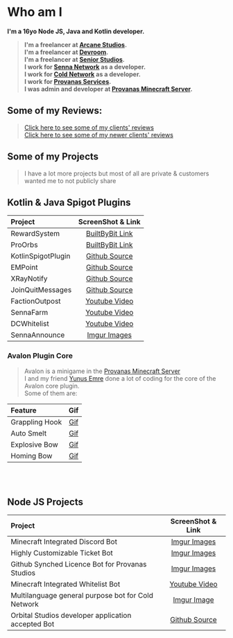 # Who am I

**I'm a 16yo Node JS, Java and Kotlin developer.**

> **I'm a freelancer at [Arcane Studios](https://arcanestudios.co/).<br/>**
> **I'm a freelancer at [Devroom](https://www.devroomteam.com/).<br/>**
> **I'm a freelancer at [Senior Studios](https://www.senior-studios.com/).<br/>**
>**I work for [Senna Network](https://sennanetwork.com/) as a developer. <br/>**
>**I work for [Cold Network](https://coldnetwork.net/) as a developer. <br/>**
>**I work for [Provanas Services](https://www.provanas-services.com/). <br/>**
>**I was admin and developer at [Provanas Minecraft Server](https://www.provanas.com). <br/>**

## Some of my Reviews:

> [Click here to see some of my clients' reviews](https://imgur.com/a/Ld3I9YA)  
> [Click here to see some of my newer clients' reviews](https://imgur.com/a/P6SCwe8)

## Some of my Projects
> I have a lot more projects but most of all are private & customers wanted me to not publicly share
## Kotlin & Java Spigot Plugins
| Project            |                                                         ScreenShot & Link                                                         | 
|:-------------------|:---------------------------------------------------------------------------------------------------------------------------------:|
| RewardSystem       | [BuiltByBit Link](https://builtbybit.com/resources/⭐-reward-system-⭐-works-with-custom-mobs-✅-⚔%EF%B8%8F-50-sale-⚔%EF%B8%8F.24629/) |
| ProOrbs            | [BuiltByBit Link](https://builtbybit.com/resources/proorbs.30350/)                                                                |
| KotlinSpigotPlugin |                          [Github Source](https://github.com/MetuMortis-code/KotlinSpigotPluginTemplate)                           |
| EMPoint            |                                    [Github Source](https://github.com/MetuMortis-code/EMPoint)                                    |
| XRayNotify         |                                  [Github Source](https://github.com/MetuMortis-code/XrayNotify)                                   | 
| JoinQuitMessages   |                               [Github Source](https://github.com/MetuMortis-code/JoinQuitMessages)                                |
| FactionOutpost     |                                   [Youtube Video](https://www.youtube.com/watch?v=5jzbdnEd0tQ)                                    |
| SennaFarm          |                                   [Youtube Video](https://www.youtube.com/watch?v=asgZGxzn8LU)                                    |
| DCWhitelist        |                                   [Youtube Video](https://www.youtube.com/watch?v=SDwbe2mBxdI)                                    |
| SennaAnnounce      |                                            [Imgur Images](https://imgur.com/a/N4YVAcV)                                            |




 ### Avalon Plugin Core
 > Avalon is a minigame in the [Provanas Minecraft Server](https://www.provanas.com) <br/>
 I and my friend [Yunus Emre](https://github.com/YunussEmree) done a lot of coding for the core of the Avalon core plugin. <br/>
 Some of them are:

| Feature        |                                                       Gif                                                       |
|:---------------|:---------------------------------------------------------------------------------------------------------------:|
| Grappling Hook |     [Gif](https://media.discordapp.net/attachments/547024792243535873/838561676214665266/Avalon-kanca.gif)      | 
| Auto Smelt     | [Gif](https://media.discordapp.net/attachments/761592533679079445/839102571619680287/ezgif.com-gif-maker_1.gif) |
| Explosive Bow  |    [Gif](https://media.discordapp.net/attachments/761592533679079445/838827209098657842/Hnet.com-image.gif)     |
| Homing Bow     |  [Gif](https://media.discordapp.net/attachments/761592533679079445/839102356947075072/ezgif.com-gif-maker.gif)  |


  <br/><br/>

## Node JS Projects
| Project                                            |                           ScreenShot & Link                           |
|:---------------------------------------------------|:---------------------------------------------------------------------:|
| Minecraft Integrated Discord Bot                   |              [Imgur Images](https://imgur.com/a/diCaUHZ)              | 
| Highly Customizable Ticket Bot                     |              [Imgur Images](https://imgur.com/a/HQaiAmg)              |    
| Github Synched Licence Bot for Provanas Studios    |              [Imgur Images](https://imgur.com/a/0pZITss)              |   
| Minecraft Integrated Whitelist Bot                 |     [Youtube Video](https://www.youtube.com/watch?v=SDwbe2mBxdI)      |
| Multilanguage general purpose bot for Cold Network |              [Imgur Image](https://imgur.com/a/tyCPxLw)               |
| Orbital Studios developer application accepted Bot | [Github Source](https://github.com/LiberaTeMetuMortis/OrbitalTaskBot) | 
